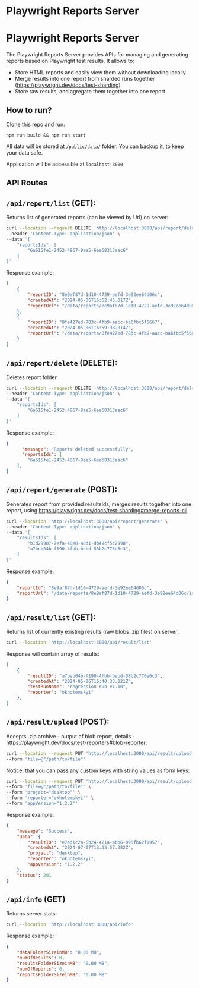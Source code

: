 # Playwright Reports Server

# Playwright Reports Server
The Playwright Reports Server provides APIs for managing and generating reports based on Playwright test results. It allows to: 

- Store HTML reports and easily view them without downloading locally
- Merge results into one report from sharded runs together (https://playwright.dev/docs/test-sharding)
- Store raw results, and agregate them together into one report

## How to run?
Clone this repo and run:
```
npm run build && npm run start
```
All data will be stored at `/public/data/` folder. You can backup it, to keep your data safe.

Application will be accessible at `localhost:3000`

## API Routes

## `/api/report/list` (GET): 
Returns list of generated reports (can be viewed by Url) on server:
```sh
curl --location --request DELETE 'http://localhost:3000/api/report/delete' \
--header 'Content-Type: application/json' \
--data '{
    "reportsIds": [
        "6a615fe1-2452-4867-9ae5-6ee68313aac6"
    ]
}'
```

Response example:
```json
[
    {
        "reportID": "8e9af87d-1d10-4729-aefd-3e92ee64d06c",
        "createdAt": "2024-05-06T16:52:45.017Z",
        "reportUrl": "/data/reports/8e9af87d-1d10-4729-aefd-3e92ee64d06c/index.html"
    },
    {
        "reportID": "8fe427ed-783c-4fb9-aacc-ba6fbc5f5667",
        "createdAt": "2024-05-06T16:59:38.814Z",
        "reportUrl": "/data/reports/8fe427ed-783c-4fb9-aacc-ba6fbc5f5667/index.html"
    }
]
```

## `/api/report/delete` (DELETE): 
Deletes report folder

```sh
curl --location --request DELETE 'http://localhost:3000/api/report/delete' \
--header 'Content-Type: application/json' \
--data '{
    "reportsIds": [
        "6a615fe1-2452-4867-9ae5-6ee68313aac6"
    ]
}'
```

Response example:
```json
{
      "message": "Reports deleted successfully",
      "reportsIds": [
        "6a615fe1-2452-4867-9ae5-6ee68313aac6"
    ],
}
```

## `/api/report/generate` (POST): 
Generates report from provided resultsIds, merges results together into one report, using https://playwright.dev/docs/test-sharding#merge-reports-cli
```sh
curl --location 'http://localhost:3000/api/report/generate' \
--header 'Content-Type: application/json' \
--data '{
    "resultsIds": [
        "b1d29907-7efa-48e8-a8d1-db49cf5c2998",
        "a7beb04b-f190-4fbb-bebd-58b2c776e6c3",
    ]
}'
```

Response example:
```json
{ 
    "reportId": "8e9af87d-1d10-4729-aefd-3e92ee64d06c",
    "reportUrl": "/data/reports/8e9af87d-1d10-4729-aefd-3e92ee64d06c/index.html" 
}
```

## `/api/result/list` (GET): 
Returns list of currently existing results (raw blobs .zip files) on server:
```sh
curl --location 'http://localhost:3000/api/result/list'
```

Response will contain array of results:
```json
[
    {
        "resultID": "a7beb04b-f190-4fbb-bebd-58b2c776e6c3",
        "createdAt": "2024-05-06T16:40:33.021Z",
        "testRunName": "regression-run-v1.10",
        "reporter": "okhotemskyi"
    },
]
```

## `/api/result/upload` (POST): 
Accepts .zip archive - output of blob report, details - https://playwright.dev/docs/test-reporters#blob-reporter:

```sh
curl --location --request PUT 'http://localhost:3000/api/result/upload' \
--form 'file=@"/path/to/file"' 
```
Notice, that you can pass any custom keys with string values as form keys:

```sh
curl --location --request PUT 'http://localhost:3000/api/result/upload' \
--form 'file=@"/path/to/file"' \
--form 'project="desktop"' \
--form 'reporter="okhotemskyi"' \
--form 'appVersion="1.2.2"'
```

Response example:
```json
{
    "message": "Success",
    "data": {
        "resultID": "e7ed1c2a-6b24-421a-abb6-095fb62f9957",
        "createdAt": "2024-07-07T13:35:57.382Z",
        "project": "desktop",
        "reporter": "okhotemskyi",
        "appVersion": "1.2.2"
    },
    "status": 201
}
```

## `/api/info` (GET)
Returns server stats:

```sh
curl --location 'http://localhost:3000/api/info'
```

Response example:
```json
{
    "dataFolderSizeinMB": "0.00 MB",
    "numOfResults": 0,
    "resultsFolderSizeinMB": "0.00 MB",
    "numOfReports": 0,
    "reportsFolderSizeinMB": "0.00 MB"
}
```